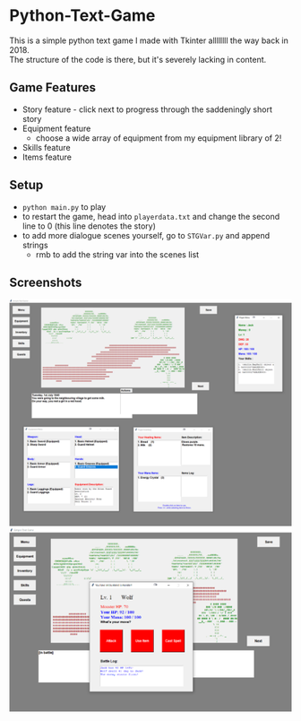 # Python-Text-Game

This is a simple python text game I made with Tkinter allllllll the way back in 2018.  
The structure of the code is there, but it's severely lacking in content.

## Game Features
- Story feature - click next to progress through the saddeningly short story
- Equipment feature
    - choose a wide array of equipment from my equipment library of 2!
- Skills feature
- Items feature

## Setup
- `python main.py` to play
- to restart the game, head into `playerdata.txt` and change the second line to 0 (this line denotes the story)
- to add more dialogue scenes yourself, go to `STGVar.py` and append strings
    - rmb to add the string var into the scenes list


## Screenshots
![Screenshot 1](/images/ss_01.png)
![Screenshot 2](/images/ss_02.png)